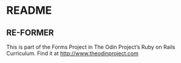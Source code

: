 # README
## RE-FORMER
This is part of the Forms Project in The Odin Project’s Ruby on Rails Curriculum. Find it at http://www.theodinproject.com